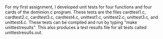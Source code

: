 For my first assignment, I developed unit tests for four functions and four cards of the dominion.c program. These tests are the files cardtest1.c, cardtest2.c, cardtest3.c, cardtest4.c, unittest1.c, unittest2.c, unittest3.c, and unittest4.c. These tests can be compiled and run by typing "make unittestresults". This also produces a test results file for all tests called unittestresults.out.
